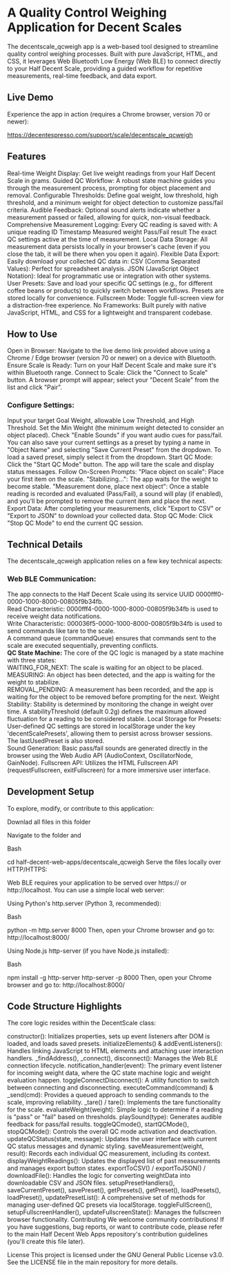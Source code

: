 # A Quality Control Weighing Application for Decent Scales

The decentscale_qcweigh app is a web-based tool designed to streamline quality control weighing processes. Built with pure JavaScript, HTML, and CSS, it leverages Web Bluetooth Low Energy (Web BLE) to connect directly to your Half Decent Scale, providing a guided workflow for repetitive measurements, real-time feedback, and data export.

## Live Demo
Experience the app in action (requires a Chrome browser, version 70 or newer):

https://decentespresso.com/support/scale/decentscale_qcweigh

## Features
Real-time Weight Display: Get live weight readings from your Half Decent Scale in grams.
Guided QC Workflow: A robust state machine guides you through the measurement process, prompting for object placement and removal.
Configurable Thresholds: Define goal weight, low threshold, high threshold, and a minimum weight for object detection to customize pass/fail criteria.
Audible Feedback: Optional sound alerts indicate whether a measurement passed or failed, allowing for quick, non-visual feedback.
Comprehensive Measurement Logging: Every QC reading is saved with:
A unique reading ID
Timestamp
Measured weight
Pass/Fail result
The exact QC settings active at the time of measurement.
Local Data Storage: All measurement data persists locally in your browser's cache (even if you close the tab, it will be there when you open it again).
Flexible Data Export: Easily download your collected QC data in:
CSV (Comma Separated Values): Perfect for spreadsheet analysis.
JSON (JavaScript Object Notation): Ideal for programmatic use or integration with other systems.
User Presets: Save and load your specific QC settings (e.g., for different coffee beans or products) to quickly switch between workflows. Presets are stored locally for convenience.
Fullscreen Mode: Toggle full-screen view for a distraction-free experience.
No Frameworks: Built purely with native JavaScript, HTML, and CSS for a lightweight and transparent codebase.
## How to Use
Open in Browser: Navigate to the live demo link provided above using a Chrome / Edge browser (version 70 or newer) on a device with Bluetooth.
Ensure Scale is Ready: Turn on your Half Decent Scale and make sure it's within Bluetooth range.
Connect to Scale: Click the "Connect to Scale" button. A browser prompt will appear; select your "Decent Scale" from the list and click "Pair".
### Configure Settings:
Input your target Goal Weight, allowable Low Threshold, and High Threshold.
Set the Min Weight (the minimum weight detected to consider an object placed).
Check "Enable Sounds" if you want audio cues for pass/fail.
You can also save your current settings as a preset by typing a name in "Object Name" and selecting "Save Current Preset" from the dropdown. To load a saved preset, simply select it from the dropdown.
Start QC Mode: Click the "Start QC Mode" button. The app will tare the scale and display status messages.
Follow On-Screen Prompts:
"Place object on scale": Place your first item on the scale.
"Stabilizing...": The app waits for the weight to become stable.
"Measurement done, place next object": Once a stable reading is recorded and evaluated (Pass/Fail), a sound will play (if enabled), and you'll be prompted to remove the current item and place the next.
Export Data: After completing your measurements, click "Export to CSV" or "Export to JSON" to download your collected data.
Stop QC Mode: Click "Stop QC Mode" to end the current QC session.
## Technical Details
The decentscale_qcweigh application relies on a few key technical aspects:

### Web BLE Communication:
The app connects to the Half Decent Scale using its service UUID 0000fff0-0000-1000-8000-00805f9b34fb.   
Read Characteristic: 0000fff4-0000-1000-8000-00805f9b34fb is used to receive weight data notifications.   
Write Characteristic: 000036f5-0000-1000-8000-00805f9b34fb is used to send commands like tare to the scale.   
A command queue (commandQueue) ensures that commands sent to the scale are executed sequentially, preventing conflicts.    
**QC State Machine:** The core of the QC logic is managed by a state machine with three states:    
WAITING_FOR_NEXT: The scale is waiting for an object to be placed.   
MEASURING: An object has been detected, and the app is waiting for the weight to stabilize.     
REMOVAL_PENDING: A measurement has been recorded, and the app is waiting for the object to be removed before prompting for the next.
Weight Stability: Stability is determined by monitoring the change in weight over time. A stabilityThreshold (default 0.2g) defines the maximum allowed fluctuation for a reading to be considered stable.
Local Storage for Presets: User-defined QC settings are stored in localStorage under the key 'decentScalePresets', allowing them to persist across browser sessions. The lastUsedPreset is also stored.   
Sound Generation: Basic pass/fail sounds are generated directly in the browser using the Web Audio API (AudioContext, OscillatorNode, GainNode).
Fullscreen API: Utilizes the HTML Fullscreen API (requestFullscreen, exitFullscreen) for a more immersive user interface.    

## Development Setup
To explore, modify, or contribute to this application:

Downlad all files in this folder

Navigate to the folder and 

Bash

cd half-decent-web-apps/decentscale_qcweigh
Serve the files locally over HTTP/HTTPS:

Web BLE requires your application to be served over https:// or http://localhost. You can use a simple local web server:

Using Python's http.server (Python 3, recommended):

Bash

python -m http.server 8000
Then, open your Chrome browser and go to: http://localhost:8000/

Using Node.js http-server (if you have Node.js installed):

Bash

npm install -g http-server
http-server -p 8000
Then, open your Chrome browser and go to: http://localhost:8000/

## Code Structure Highlights
The core logic resides within the DecentScale class:

constructor(): Initializes properties, sets up event listeners after DOM is loaded, and loads saved presets.
initializeElements() & addEventListeners(): Handles linking JavaScript to HTML elements and attaching user interaction handlers.
_findAddress(), _connect(), disconnect(): Manages the Web BLE connection lifecycle.
notification_handler(event): The primary event listener for incoming weight data, where the QC state machine logic and weight evaluation happen.
toggleConnectDisconnect(): A utility function to switch between connecting and disconnecting.
executeCommand(command) & _send(cmd): Provides a queued approach to sending commands to the scale, improving reliability.
_tare() / tare(): Implements the tare functionality for the scale.
evaluateWeight(weight): Simple logic to determine if a reading is "pass" or "fail" based on thresholds.
playSound(type): Generates audible feedback for pass/fail results.
toggleQCmode(), startQCMode(), stopQCMode(): Controls the overall QC mode activation and deactivation.
updateQCStatus(state, message): Updates the user interface with current QC status messages and dynamic styling.
saveMeasurement(weight, result): Records each individual QC measurement, including its context.
displayWeightReadings(): Updates the displayed list of past measurements and manages export button states.
exportToCSV() / exportToJSON() / downloadFile(): Handles the logic for converting weightData into downloadable CSV and JSON files.
setupPresetHandlers(), saveCurrentPreset(), savePreset(), getPresets(), getPreset(), loadPresets(), loadPreset(), updatePresetList(): A comprehensive set of methods for managing user-defined QC presets via localStorage.
toggleFullScreen(), setupFullscreenHandler(), updateFullscreenState(): Manages the fullscreen browser functionality.
Contributing
We welcome community contributions! If you have suggestions, bug reports, or want to contribute code, please refer to the main Half Decent Web Apps repository's contribution guidelines (you'll create this file later).

License
This project is licensed under the GNU General Public License v3.0. See the LICENSE file in the main repository for more details.
